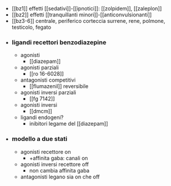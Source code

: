 - [[bz1]] effetti [[sedativi]]-[[ipnotici]]: [[zolpidem]], [[zaleplon]]
- [[bz2]] effetti [[tranquillanti minori]]-[[anticonvulsionanti]]
- [[bz3-6]] centrale, periferico corteccia surrene, rene, polmone, testicolo, fegato
- ### ligandi recettori benzodiazepine
	- agonisti
		- [[diazepam]]
	- agonisti parziali
		- [[ro 16-6028]]
	- antagonisti competitivi
		- [[flumazenil]] reversibile
	- agonisti inversi parziali
		- [[fg 7142]]
	- agonisti inversi
		- [[dmcm]]
	- ligandi endogeni?
		- inibitori legame del [[diazepam]]
- ### modello a due stati
	- agonisti recettore on
		- +affinita gaba: canali on
	- agonisti inversi recettore off
		- non cambia affinita gaba
	- antagonisti legano sia on che off